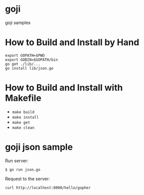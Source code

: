 goji
====

goji samples

# How to Build and Install by Hand

```
export GOPATH=$PWD
export GOBIN=$GOPATH/bin
go get ./lib/...
go install lib/json.go
```

# How to Build and Install with Makefile

* `make build`
* `make install`
* `make get`
* `make clean`

# goji json sample

Run server:

```
$ go run json.go
```

Request to the server:

```
curl http://localhost:8000/hello/gopher
```
